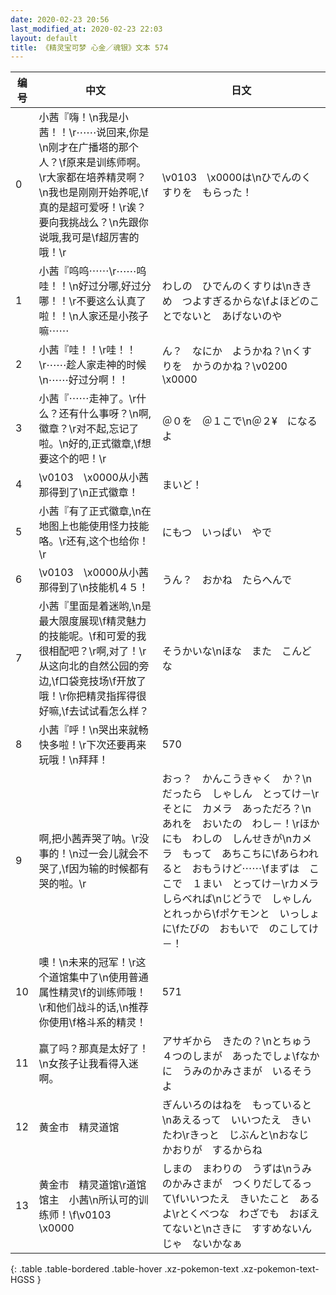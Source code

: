 ```yaml
---
date: 2020-02-23 20:56
last_modified_at: 2020-02-23 22:03
layout: default
title: 《精灵宝可梦 心金／魂银》文本 574
---
```

| 编号 | 中文 | 日文 |
| ---- | ---- | ---- |
| 0 | 小茜『嗨！\n我是小茜！！\r⋯⋯说回来,你是\n刚才在广播塔的那个人？\f原来是训练师啊。\r大家都在培养精灵啊？\n我也是刚刚开始养呢,\f真的是超可爱呀！\r诶？要向我挑战么？\n先跟你说哦,我可是\f超厉害的哦！\r | \v0103　\x0000は\nひでんのくすりを　もらった！ |
| 1 | 小茜『呜呜⋯⋯\r⋯⋯呜哇！！\n好过分哪,好过分哪！！\r不要这么认真了啦！！\n人家还是小孩子嘛⋯⋯ | わしの　ひでんのくすりは\nききめ　つよすぎるからな\fよほどのことでないと　あげないのや |
| 2 | 小茜『哇！！\r哇！！\r⋯⋯趁人家走神的时候\n⋯⋯好过分啊！！ | ん？　なにか　ようかね？\nくすりを　かうのかね？\v0200　\x0000 |
| 3 | 小茜『⋯⋯走神了。\r什么？还有什么事呀？\n啊,徽章？\r对不起,忘记了啦。\n好的,正式徽章,\f想要这个的吧！\r | ＠０を　＠１こで\n＠２¥　になるよ |
| 4 | \v0103　\x0000从小茜那得到了\n正式徽章！ | まいど！ |
| 5 | 小茜『有了正式徽章,\n在地图上也能使用怪力技能咯。\r还有,这个也给你！\r | にもつ　いっぱい　やで |
| 6 | \v0103　\x0000从小茜那得到了\n技能机４５！ | うん？　おかね　たらへんで |
| 7 | 小茜『里面是着迷哟,\n是最大限度展现\f精灵魅力的技能呢。\f和可爱的我很相配吧？\r啊,对了！\r从这向北的自然公园的旁边,\f口袋竞技场\f开放了哦！\r你把精灵指挥得很好嘛,\f去试试看怎么样？ | そうかいな\nほな　また　こんどな |
| 8 | 小茜『呼！\n哭出来就畅快多啦！\r下次还要再来玩哦！\n拜拜！ | 570 |
| 9 | 啊,把小茜弄哭了呐。\r没事的！\n过一会儿就会不哭了,\f因为输的时候都有哭的啦。\r | おっ？　かんこうきゃく　か？\nだったら　しゃしん　とってけ－\rそとに　カメラ　あっただろ？\nあれを　おいたの　わし－！\rほかにも　わしの　しんせきが\nカメラ　もって　あちこちに\fあらわれると　おもうけど⋯⋯\fまずは　ここで　１まい　とってけ－\rカメラ　しらべれば\nじどうで　しゃしん　とれっから\fポケモンと　いっしょに\fたびの　おもいで　のこしてけ－！ |
| 10 | 噢！\n未来的冠军！\r这个道馆集中了\n使用普通属性精灵\f的训练师哦！\r和他们战斗的话,\n推荐你使用\f格斗系的精灵！ | 571 |
| 11 | 赢了吗？那真是太好了！\n女孩子让我看得入迷啊。 | アサギから　きたの？\nとちゅう　４つのしまが　あったでしょ\fなかに　うみのかみさまが　いるそうよ |
| 12 | 黄金市　精灵道馆 | ぎんいろのはねを　もっていると\nあえるって　いいつたえ　きいたわ\rきっと　じぶんと\nおなじ　かおりが　するからね |
| 13 | 黄金市　精灵道馆\r道馆馆主　小茜\n所认可的训练师！\f\v0103　\x0000 | しまの　まわりの　うずは\nうみのかみさまが　つくりだしてるって\fいいつたえ　きいたこと　あるよ\rとくべつな　わざでも　おぼえてないと\nさきに　すすめないんじゃ　ないかなぁ |
{: .table .table-bordered .table-hover .xz-pokemon-text .xz-pokemon-text-HGSS }